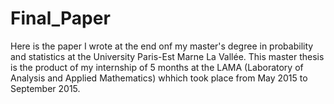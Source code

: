 # Final_Paper
Here is the paper I wrote at the end onf my master's degree in probability and statistics at the University Paris-Est Marne La Vallée.
This master thesis is the product of my internship of 5 months at the LAMA (Laboratory of Analysis and Applied Mathematics) whhich took place from May 2015 to September 2015.
